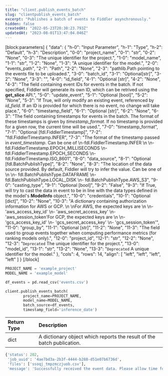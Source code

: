 ```yaml
---
title: "client.publish_events_batch"
slug: "clientpublish_events_batch"
excerpt: "Publishes a batch of events to Fiddler asynchronously."
hidden: false
createdAt: "2022-05-23T20:30:23.793Z"
updatedAt: "2023-08-01T13:47:04.046Z"
---
```

[block:parameters]
{
  "data": {
    "h-0": "Input Parameter",
    "h-1": "Type",
    "h-2": "Default",
    "h-3": "Description",
    "0-0": "project_name",
    "0-1": "str",
    "0-2": "None",
    "0-3": "The unique identifier for the project.",
    "1-0": "model_name",
    "1-1": "str",
    "1-2": "None",
    "1-3": "A unique identifier for the model.",
    "2-0": "events_path",
    "2-1": "Path",
    "2-2": "None",
    "2-3": "pathlib.Path pointing to the events file to be uploaded.",
    "3-0": "batch_id",
    "3-1": "Optional[str]",
    "3-2": "None",
    "3-3": "",
    "4-0": "id_field",
    "4-1": "Optional [str]",
    "4-2": "None",
    "4-3": "The field containing event IDs for events in the batch.  If not specified, Fiddler will generate its own ID, which can be retrived using the **get_slice** API.",
    "5-0": "update_event",
    "5-1": "Optional [bool]",
    "5-2": "None",
    "5-3": "If True, will only modify an existing event, referenced by _id_field_.  If an ID is provided for which there is no event, no change will take place.",
    "6-0": "timestamp_field",
    "6-1": "Optional [str]",
    "6-2": "None",
    "6-3": "The field containing timestamps for events in the batch. The format of these timestamps is given by _timestamp_format_. If no timestamp is provided for a given row, the current time will be used.",
    "7-0": "timestamp_format",
    "7-1": "Optional [fdl.FiddlerTimestamp]",
    "7-2": "fdl.FiddlerTimestamp.INFER",
    "7-3": "The format of the timestamp passed in _event_timestamp_. Can be one of  \n-fdl.FiddlerTimestamp.INFER  \n  \n- fdl.FiddlerTimestamp.EPOCH_MILLISECONDS  \n- fdl.FiddlerTimestamp.EPOCH_SECONDS  \n- fdl.FiddlerTimestamp.ISO_8601",
    "8-0": "data_source",
    "8-1": "Optional [fdl.BatchPublishType]",
    "8-2": "None",
    "8-3": "The location of the data source provided. By default, Fiddler will try to infer the value. Can be one of  \n  \n- fdl.BatchPublishType.DATAFRAME  \n- fdl.BatchPublishType.LOCAL_DISK  \n- fdl.BatchPublishType.AWS_S3",
    "9-0": "casting_type",
    "9-1": "Optional [bool]",
    "9-2": "False",
    "9-3": "If True, will try to cast the data in event to be in line with the data types defined in the model's **ModelInfo** object.",
    "10-0": "credentials",
    "10-1": "Optional [dict]",
    "10-2": "None",
    "10-3": "A dictionary containing authorization information for AWS or GCP.  \n  \nFor AWS, the expected keys are  \n  \n- 'aws_access_key_id'  \n- 'aws_secret_access_key'  \n- 'aws_session_token'For GCP, the expected keys are  \n  \n- 'gcs_access_key_id'  \n- 'gcs_secret_access_key'  \n- 'gcs_session_token'",
    "11-0": "group_by",
    "11-1": "Optional [str]",
    "11-2": "None",
    "11-3": "The field used to group events together when computing performance metrics (for ranking models only).",
    "12-0": "project_id",
    "12-1": "str",
    "12-2": "None",
    "12-3": "`Deprecated` The unique identifier for the project.",
    "13-0": "model_id",
    "13-1": "str",
    "13-2": "None",
    "13-3": "`Deprecated` A unique identifier for the model."
  },
  "cols": 4,
  "rows": 14,
  "align": [
    "left",
    "left",
    "left",
    "left"
  ]
}
[/block]

```python Usage
PROJECT_NAME = 'example_project'
MODEL_NAME = 'example_model'

df_events = pd.read_csv('events.csv')

client.publish_events_batch(
        project_name=PROJECT_NAME,
        model_name=MODEL_NAME,
        batch_source=df_events,
        timestamp_field='inference_date')
```

| Return Type | Description                                                            |
| :---------- | :--------------------------------------------------------------------- |
| dict        | A dictionary object which reports the result of the batch publication. |

```python Example Response
{'status': 202,
 'job_uuid': '4ae7bd3a-2b3f-4444-b288-d51e07b6736d',
 'files': ['ssoqj_tmpzmczjuob.csv'],
 'message': 'Successfully received the event data. Please allow time for the event ingestion to complete in the Fiddler platform.'}
```